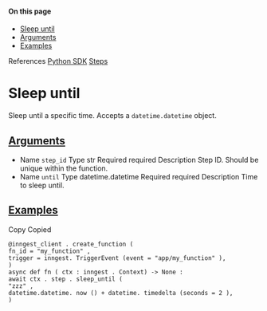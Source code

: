 #### On this page

- [Sleep until](\docs\reference\python\steps\sleep-until#sleep-until)
- [Arguments](\docs\reference\python\steps\sleep-until#arguments)
- [Examples](\docs\reference\python\steps\sleep-until#examples)

References [Python SDK](\docs\reference\python) [Steps](\docs\reference\python\steps\invoke)

# Sleep until

Sleep until a specific time. Accepts a `datetime.datetime` object.

## [Arguments](\docs\reference\python\steps\sleep-until#arguments)

- Name `step_id` Type str Required required Description Step ID. Should be unique within the function.
- Name `until` Type datetime.datetime Required required Description Time to sleep until.

## [Examples](\docs\reference\python\steps\sleep-until#examples)

Copy Copied

```
@inngest_client . create_function (
fn_id = "my_function" ,
trigger = inngest. TriggerEvent (event = "app/my_function" ),
)
async def fn ( ctx : inngest . Context) -> None :
await ctx . step . sleep_until (
"zzz" ,
datetime.datetime. now () + datetime. timedelta (seconds = 2 ),
)
```